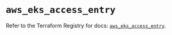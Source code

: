 # `aws_eks_access_entry`

Refer to the Terraform Registry for docs: [`aws_eks_access_entry`](https://registry.terraform.io/providers/hashicorp/aws/5.100.0/docs/resources/eks_access_entry).
